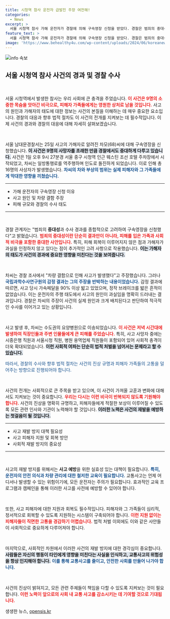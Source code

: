 ```yaml
---
title: 시청역 참사 운전자 급발진 주장 여전해!
categories:
  - News
excerpt: >
  서울 시청역 참사 가해 운전자가 경찰에 의해 구속영장 신청을 받았다. 경찰은 범죄의 중대성과 피해 회복이 되지 않은 점을 강조했으며, 운전자는 여전히 차량 결함만 주장 중이다. 참사의 후폭풍이 계속되고 있다!
feature_text: >
  서울 시청역 참사 가해 운전자가 경찰에 의해 구속영장 신청을 받았다. 경찰은 범죄의 중대성과 피해 회복이 되지 않은 점을 강조했으며, 운전자는 여전히 차량 결함만 주장 중이다. 참사의 후폭풍이 계속되고 있다!
image: 'https://www.behealthy4u.com/wp-content/uploads/2024/06/koreanews.jpg'
---
```


<p><img src="https://www.behealthy4u.com/wp-content/uploads/2024/06/koreanews.jpg" alt="info 속보" /></p>

<h2 data-ke-size="size26">서울 시청역 참사 사건의 경과 및 경찰 수사</h2>

<p data-ke-size="size16">&nbsp;</p>

<p>서울 시청역에서 발생한 참사는 우리 사회에 큰 충격을 주었습니다. <b><span style="color: #ee2323;">이 사건은 9명의 소중한 목숨을 앗아간 비극으로, 피해자 가족들에게는 영원한 상처로 남을 것입니다.</span></b> 사고의 원인과 가해자의 태도에 대한 정보는 사건의 본질을 이해하는 데 매우 중요한 요소입니다. 경찰의 대응과 향후 법적 절차도 이 사건의 전개를 지켜보는 데 필수적입니다. 이제 사건의 경과와 경찰의 대응에 대해 자세히 살펴보겠습니다.</p>

<p data-ke-size="size16">&nbsp;</p>

<p>서울 남대문경찰서는 25일 사고의 가해자로 알려진 차모(68)씨에 대해 구속영장을 신청했습니다. <b><span style="background-color: #21538527;">이 사건은 9명의 사망자를 초래한 만큼 경찰에서도 중대하게 다루고 있습니다.</span></b> 사건은 1일 오후 9시 27분경 서울 중구 시청역 인근 웨스틴 조선 호텔 주차장에서 시작되었고, 차씨는 일방통행로를 역주행하며 인도로 돌진하게 되었습니다. 이로 인해 총 16명의 사상자가 발생했습니다. <b><span style="color: #1a5490;">차씨의 차와 부상의 범위는 실제 피해자와 그 가족들에게 막대한 영향을 끼쳤습니다.</span></b></p>

<hr/>

<ul>
  <li>가해 운전자의 구속영장 신청 이유</li>
  <li>사고 원인 및 차량 결함 주장</li>
  <li>피해 규모와 경찰의 수사 태도</li>
</ul>

<hr/>

<p data-ke-size="size16">&nbsp;</p>

<p>경찰 관계자는 "범죄의 <strong>중대성</strong>과 수사 경과를 종합적으로 고려하여 구속영장을 신청했다"고 밝혔습니다. <b><span style="color: #ee2323;">범죄의 <strong>중대성</strong>이란 단순히 결과만이 아니라, 피해를 입은 가족과 사회적 비극을 포함한 중대한 사안입니다.</span></b> 특히, 피해 회복이 이루어지지 않은 점과 가해자가 과실을 인정하지 않고 있다는 점이 추가적인 고려 사항으로 작용했습니다. <b><span style="background-color: #21538527;">이는 가해자의 태도가 사건의 경과에 중요한 영향을 미친다는 것을 보여줍니다.</span></b></p>

<p data-ke-size="size16">&nbsp;</p>

<p>차씨는 경찰 조사에서 "차량 결함으로 인해 사고가 발생했다"고 주장했습니다. 그러나 <b><span style="color: #1a5490;">국립과학수사연구원의 감정 결과는 그의 주장을 반박하는 내용이었습니다.</span></b> 감정 결과에 따르면, 사고 당시 가속페달을 90% 이상 밟고 있었으며, 정작 브레이크를 밟은 흔적이 없었습니다. 이는 운전자의 주행 태도에서 사고의 원인이 과실임을 명확히 드러내는 결과입니다. 경찰은 차씨의 주장이 사건의 실제 원인과 크게 배치된다고 판단하여 적극적인 수사를 이어가고 있는 상황입니다.</p>

<p data-ke-size="size16">&nbsp;</p>

<p>사고 발생 후, 차씨는 수도권의 요양병원으로 이송되었습니다. <b><span style="color: #ee2323;">이 사건은 저녁 시간대에 발생하여 직장인들과 주변 인물들에게 큰 피해를 주었습니다.</span></b> 특히, 사고 사망자 중에는 시중은행 직원과 서울시청 직원, 병원 용역업체 직원들이 포함되어 있어 사회적 충격이 더욱 확대되었습니다. <b><span style="background-color: #21538527;">이런 사회적 여파는 단순히 법적 처벌을 넘어서는 문제라고 할 수 있습니다.</span></b></p>

<p><span style="color: #1a5490;">따라서, 경찰의 수사와 향후 법적 절차는 사건의 진상 규명과 피해자 가족들의 고통을 덜어주는 방향으로 진행되어야 합니다.</span></p>

<p data-ke-size="size16">&nbsp;</p>

<p>사건의 전개는 사회적으로 큰 주목을 받고 있으며, 이 사건이 가져올 교훈과 변화에 대해서도 지켜보는 것이 중요합니다. <b><span style="color: #ee2323;">우리는 다시는 이런 비극이 반복되지 않도록 기원해야 합니다.</span></b> 사건의 진상을 명확히 규명하고, 피해자들에게 적절한 보상이 이루어질 수 있도록 모든 관련 인사와 기관이 노력해야 할 것입니다. <b><span style="background-color: #21538527;">이러한 노력은 사건의 재발을 예방하는 첫걸음이 될 것입니다.</span></b></p>

<hr/>

<ul>
  <li>사고 재발 방지 대책 필요성</li>
  <li>사고 피해자 지원 및 회복 방안</li>
  <li>사회적 재발 방지의 중요성</li>
</ul>

<hr/>

<p data-ke-size="size16">&nbsp;</p>

<p>사고의 재발 방지를 위해서는 <b>사고 예방</b>을 위한 실효성 있는 대책이 필요합니다. <b><span style="color: #1a5490;">특히, 운전자의 안전 의식과 차량 관리에 대한 철저한 교육이 필요합니다.</span></b> 교통사고는 언제 어디서나 발생할 수 있는 위험이기에, 모든 운전자는 주의가 필요합니다. 효과적인 교육 프로그램과 캠페인을 통해 이러한 사고를 사전에 예방할 수 있어야 합니다.</p>

<p data-ke-size="size16">&nbsp;</p>

<p>또한, 사고 피해자에 대한 지원과 회복도 필수적입니다. 피해자와 그 가족들이 심리적, 정서적으로 회복할 수 있도록 지원하는 시스템이 구축되어야 합니다. <b><span style="color: #ee2323;">이런 지원 없이는 피해자들이 직면한 고통을 경감하기 어렵습니다.</span></b> 법적 처벌 이외에도 이와 같은 사안들이 사회적으로 중요하게 다루어져야 합니다.</p>

<p data-ke-size="size16">&nbsp;</p>

<p>마지막으로, 사회적인 차원에서 이러한 사건의 재발 방지에 대한 경각심이 중요합니다. <b><span style="background-color: #21538527;">사람들은 자신의 행동이 타인에게 영향을 미친다는 사실을 인식하고, 교통사고의 위험성을 항상 인지해야 합니다.</span></b> <b><span style="color: #1a5490;">이를 통해 교통사고를 줄이고, 안전한 사회를 만들어 나가야 합니다.</span></b></p>

<p data-ke-size="size16">&nbsp;</p>

<p>사건의 진상이 밝혀지고, 모든 관련 주체들이 책임을 다할 수 있도록 지켜보는 것이 필요합니다. <b><span style="color: #ee2323;">이런 노력이 앞으로의 사회 내 교통 사고를 감소시키는 데 기여할 것으로 기대됩니다.</span></b></p>
생생한 뉴스, <a href="https://opensis.kr" rel="dofollow">opensis.kr</a>


